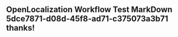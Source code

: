 <properties
ms.topic="hero-topic"
ms.test1="hero-topic"
ms.test2="test"/>

## OpenLocalization Workflow Test MarkDown 5dce7871-d08d-45f8-ad71-c375073a3b71 thanks!
